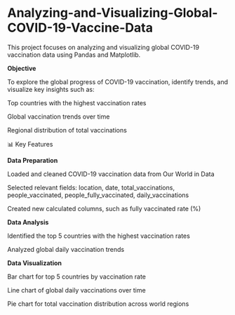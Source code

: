 # Analyzing-and-Visualizing-Global-COVID-19-Vaccine-Data
This project focuses on analyzing and visualizing global COVID-19 vaccination data using Pandas and Matplotlib.


__Objective__

To explore the global progress of COVID-19 vaccination, identify trends, and visualize key insights such as:

Top countries with the highest vaccination rates

Global vaccination trends over time

Regional distribution of total vaccinations

📊 Key Features

__Data Preparation__

Loaded and cleaned COVID-19 vaccination data from Our World in Data

Selected relevant fields: location, date, total_vaccinations, people_vaccinated, people_fully_vaccinated, daily_vaccinations

Created new calculated columns, such as fully vaccinated rate (%)

__Data Analysis__

Identified the top 5 countries with the highest vaccination rates

Analyzed global daily vaccination trends

__Data Visualization__

Bar chart for top 5 countries by vaccination rate

Line chart of global daily vaccinations over time

Pie chart for total vaccination distribution across world regions
